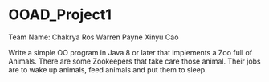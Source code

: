 # OOAD_Project1

Team Name:
	 Chakrya Ros
	 Warren Payne
	 Xinyu Cao

Write a simple OO program in Java 8 or later that implements a Zoo full of Animals. There are some Zookeepers that take care those animal. Their jobs are to wake up animals, feed animals and put them to sleep. 
